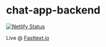 # chat-app-backend

[![Netlify Status](https://api.netlify.com/api/v1/badges/6a9f1500-d9bd-4670-9ca7-20236355fb9d/deploy-status)](https://app.netlify.com/sites/stoic-ramanujan-d43af2/deploys)

Live @ [Fasttext.io](https://fastext.netlify.app)
